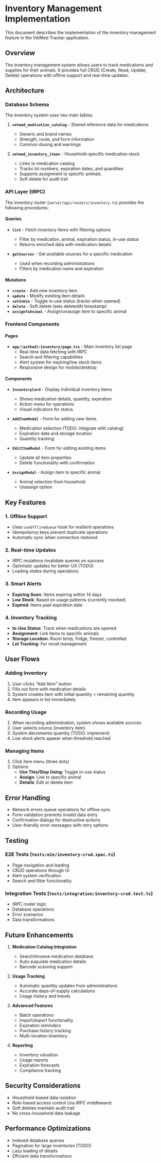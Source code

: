# Inventory Management Implementation

This document describes the implementation of the inventory management feature in the VetMed Tracker application.

## Overview

The inventory management system allows users to track medications and supplies for their animals. It provides full CRUD (Create, Read, Update, Delete) operations with offline support and real-time updates.

## Architecture

### Database Schema

The inventory system uses two main tables:

1. **`vetmed_medication_catalog`** - Shared reference data for medications
   - Generic and brand names
   - Strength, route, and form information
   - Common dosing and warnings

2. **`vetmed_inventory_items`** - Household-specific medication stock
   - Links to medication catalog
   - Tracks lot numbers, expiration dates, and quantities
   - Supports assignment to specific animals
   - Soft delete for audit trail

### API Layer (tRPC)

The inventory router (`server/api/routers/inventory.ts`) provides the following procedures:

#### Queries
- **`list`** - Fetch inventory items with filtering options
  - Filter by medication, animal, expiration status, in-use status
  - Returns enriched data with medication details

- **`getSources`** - Get available sources for a specific medication
  - Used when recording administrations
  - Filters by medication name and expiration

#### Mutations
- **`create`** - Add new inventory item
- **`update`** - Modify existing item details
- **`setInUse`** - Toggle in-use status (tracks when opened)
- **`delete`** - Soft delete (sets deletedAt timestamp)
- **`assignToAnimal`** - Assign/unassign item to specific animal

### Frontend Components

#### Pages
- **`app/(authed)/inventory/page.tsx`** - Main inventory list page
  - Real-time data fetching with tRPC
  - Search and filtering capabilities
  - Alert system for expiring/low stock items
  - Responsive design for mobile/desktop

#### Components
- **`InventoryCard`** - Display individual inventory items
  - Shows medication details, quantity, expiration
  - Action menu for operations
  - Visual indicators for status

- **`AddItemModal`** - Form for adding new items
  - Medication selection (TODO: integrate with catalog)
  - Expiration date and storage location
  - Quantity tracking

- **`EditItemModal`** - Form for editing existing items
  - Update all item properties
  - Delete functionality with confirmation

- **`AssignModal`** - Assign item to specific animal
  - Animal selection from household
  - Unassign option

## Key Features

### 1. Offline Support
- Uses `useOfflineQueue` hook for resilient operations
- Idempotency keys prevent duplicate operations
- Automatic sync when connection restored

### 2. Real-time Updates
- tRPC mutations invalidate queries on success
- Optimistic updates for better UX (TODO)
- Loading states during operations

### 3. Smart Alerts
- **Expiring Soon**: Items expiring within 14 days
- **Low Stock**: Based on usage patterns (currently mocked)
- **Expired**: Items past expiration date

### 4. Inventory Tracking
- **In-Use Status**: Track when medications are opened
- **Assignment**: Link items to specific animals
- **Storage Location**: Room temp, fridge, freezer, controlled
- **Lot Tracking**: For recall management

## User Flows

### Adding Inventory
1. User clicks "Add Item" button
2. Fills out form with medication details
3. System creates item with initial quantity = remaining quantity
4. Item appears in list immediately

### Recording Usage
1. When recording administration, system shows available sources
2. User selects source (inventory item)
3. System decrements quantity (TODO: implement)
4. Low stock alerts appear when threshold reached

### Managing Items
1. Click item menu (three dots)
2. Options:
   - **Use This/Stop Using**: Toggle in-use status
   - **Assign**: Link to specific animal
   - **Details**: Edit or delete item

## Error Handling

- Network errors queue operations for offline sync
- Form validation prevents invalid data entry
- Confirmation dialogs for destructive actions
- User-friendly error messages with retry options

## Testing

### E2E Tests (`tests/e2e/inventory-crud.spec.ts`)
- Page navigation and loading
- CRUD operations through UI
- Alert system verification
- Search and filter functionality

### Integration Tests (`tests/integration/inventory-crud.test.ts`)
- tRPC router logic
- Database operations
- Error scenarios
- Data transformations

## Future Enhancements

1. **Medication Catalog Integration**
   - Search/browse medication database
   - Auto-populate medication details
   - Barcode scanning support

2. **Usage Tracking**
   - Automatic quantity updates from administrations
   - Accurate days-of-supply calculations
   - Usage history and trends

3. **Advanced Features**
   - Batch operations
   - Import/export functionality
   - Expiration reminders
   - Purchase history tracking
   - Multi-location inventory

4. **Reporting**
   - Inventory valuation
   - Usage reports
   - Expiration forecasts
   - Compliance tracking

## Security Considerations

- Household-based data isolation
- Role-based access control (via tRPC middleware)
- Soft deletes maintain audit trail
- No cross-household data leakage

## Performance Optimizations

- Indexed database queries
- Pagination for large inventories (TODO)
- Lazy loading of details
- Efficient data transformations